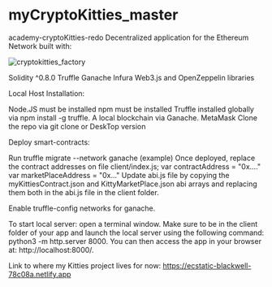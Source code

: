 # myCryptoKitties_master
 academy-cryptoKitties-redo
Decentralized application for the Ethereum Network built with:

![cryptokitties_factory](https://user-images.githubusercontent.com/36285465/147890302-9fee468d-0671-4c73-9519-6360324bd5fd.PNG)

Solidity ^0.8.0
Truffle
Ganache
Infura
Web3.js and OpenZeppelin libraries

Local Host Installation:

Node.JS must be installed
npm must be installed
Truffle installed globally via npm install -g truffle.
A local blockchain via Ganache.
MetaMask
Clone the repo via git clone or DeskTop version

Deploy smart-contracts:

Run truffle migrate --network ganache (example)
Once deployed, replace the contract addresses on file client/index.js; 
var contractAddress = "0x...."
var marketPlaceAddress = "0x..."
Update abi.js file by copying the myKittiesContract.json and KittyMarketPlace.json abi arrays and replacing them both in the abi.js file in the client folder.

Enable truffle-config networks for ganache. 

To start local server: open a terminal window. Make sure to be in the client folder of your app and launch the local server using the following command: python3 -m http.server 8000. You can then access the app in your browser at: http://localhost:8000/.

Link to where my Kitties project lives for now: https://ecstatic-blackwell-78c08a.netlify.app
